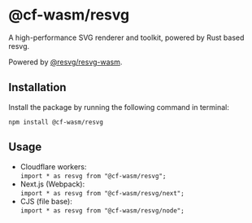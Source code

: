 # @cf-wasm/resvg

A high-performance SVG renderer and toolkit, powered by Rust based resvg.  

Powered by [@resvg/resvg-wasm](https://www.npmjs.com/package/@resvg/resvg-wasm).

## Installation

Install the package by running the following command in terminal:

```shell
npm install @cf-wasm/resvg
```

## Usage

- Cloudflare workers:  
  `import * as resvg from "@cf-wasm/resvg";`
- Next.js (Webpack):  
  `import * as resvg from "@cf-wasm/resvg/next";`
- CJS (file base):  
  `import * as resvg from "@cf-wasm/resvg/node";`
